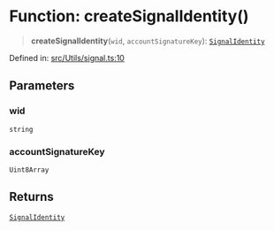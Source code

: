 # Function: createSignalIdentity()

> **createSignalIdentity**(`wid`, `accountSignatureKey`): [`SignalIdentity`](../type-aliases/SignalIdentity.md)

Defined in: [src/Utils/signal.ts:10](https://github.com/Riders004/Tv/blob/3d6aaf6f3efb499dc9d0ca82bb24083bb45a8478/src/Utils/signal.ts#L10)

## Parameters

### wid

`string`

### accountSignatureKey

`Uint8Array`

## Returns

[`SignalIdentity`](../type-aliases/SignalIdentity.md)

